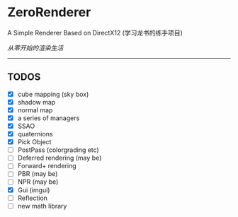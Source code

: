 # ZeroRenderer

A Simple Renderer Based on DirectX12 (学习龙书的练手项目)

*从零开始的渲染生活*

---

## TODOS
- [x] cube mapping (sky box)
- [x] shadow map
- [x] normal map
- [x] a series of managers
- [x] SSAO
- [x] quaternions
- [x] Pick Object
- [ ] PostPass (colorgrading etc)
- [ ] Deferred rendering (may be)
- [ ] Forward+ rendering
- [ ] PBR (may be)
- [ ] NPR (may be)
- [x] Gui (imgui)
- [ ] Reflection
- [ ] new math library
